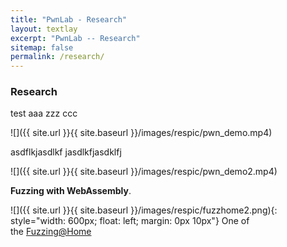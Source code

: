 ```yaml
---
title: "PwnLab - Research"
layout: textlay
excerpt: "PwnLab -- Research"
sitemap: false
permalink: /research/
---
```


### Research
test aaa zzz ccc

![]({{ site.url }}{{ site.baseurl }}/images/respic/pwn_demo.mp4)

asdflkjasdlkf jasdlkfjasdklfj

![]({{ site.url }}{{ site.baseurl }}/images/respic/pwn_demo2.mp4)


**Fuzzing with WebAssembly**.

![]({{ site.url }}{{ site.baseurl }}/images/respic/fuzzhome2.png){: style="width: 600px; float: left; margin: 0px  10px"}
One of the [Fuzzing@Home](http://fuzzcoin.gtisc.gatech.edu:8000) 


